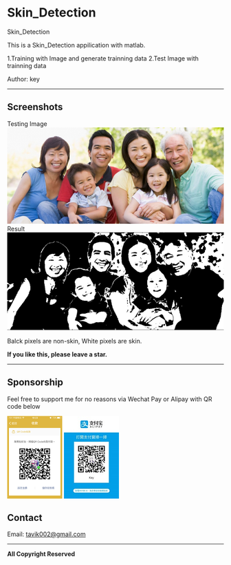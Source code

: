 # Skin_Detection

Skin_Detection
 
This is a Skin_Detection appilication with matlab. 


1.Training with Image and generate trainning data
2.Test Image with trainning data


Author: key




-----

## Screenshots

Testing Image
![scr01](https://github.com/tavik000/Skin_Detection/raw/master/Screenshots/scr01.jpg)
Result
![scr02](https://github.com/tavik000/Skin_Detection/raw/master/Screenshots/scr02.png)

Balck pixels are non-skin, White pixels are skin.

**If you like this, please leave a star.**

-----

## Sponsorship
Feel free to support me for no reasons via Wechat Pay or Alipay with QR code below



![wechat pay](https://github.com/tavik000/Skin_Detection/raw/master/Screenshots/wechatpay.png)
![alipay](https://github.com/tavik000/Skin_Detection/raw/master/Screenshots/alipay.jpg)




## Contact



Email:  tavik002@gmail.com

-----

**All Copyright Reserved**
